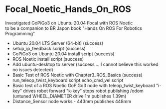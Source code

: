 # Focal_Noetic_Hands_On_ROS

Investigated GoPiGo3 on Ubuntu 20.04 Focal with ROS Noetic  
to be a companion to BR Japon book "Hands On ROS For Robotics Programming"  


* Ubuntu 20.04 LTS Server (64-bit) (success)
* setup_ip_feedback script (success)
* GoPiGo3 on Ubuntu 20.04 install script (success)
* ROS Noetic install script (success)
* Add ubuntu-desktop to server (success ... I cannot believe this worked no issues detected)
* Basic Test of ROS Noetic with Chapter3_ROS_Basics (success)
  run_teleop_twist_keyboard script
  echo_cmd_vel script
* Basic test of a ROS Noetic GoPiGo3 node with teleop_twist_keyboard
  "i-key" drives robot forward
  "k-key" stops robot
  publishing /odom  (untuned WHEEL_DIAMETER drive 1m publishes 1.39m)
* Distance_Sensor node works - 443mm publishes 448mm

 
